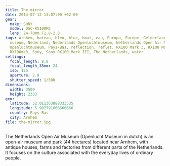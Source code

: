 ```yaml
---
title: The mirror
date: 2014-07-12 13:07:00 +02:00
gear:
  make: SONY
  model: DSC-RX100M3
  lens: 24-70mm F1.8-2.8
tags: Arnhem, bateau, bleu, blue, boat, eau, Europa, Europe, Gelderland, musée,
  museum, Nederland, Nederlands Openluchtmuseum, Netherlands Open Air Museum,
  Openluchtmuseum, Pays-Bas, reflection, reflet, RX100 Mark 3, RX100 Mark III,
  RX100mk3, Sony, Sony RX100 Mark III, The Netherlands, water
settings:
  focal_length: 8.8
  focal_length_35mm: 24
  iso: 125
  aperture: 2.8
  shutter_speed: 1/500
dimensions:
  width: 3500
  height: 2333
geo:
  latitude: 52.011363888333335
  longitude: 5.907791666666666
  country: Pays-Bas
  city: Arnhem
file: the-mirror.jpg
---
```


The Netherlands Open Air Museum (Openlucht Museum in dutch) is an open-air museum and park (44 hectares) located near Arnhem, with antique houses, farms and factories from different parts of the Netherlands. It focuses on the culture associated with the everyday lives of ordinary people.
